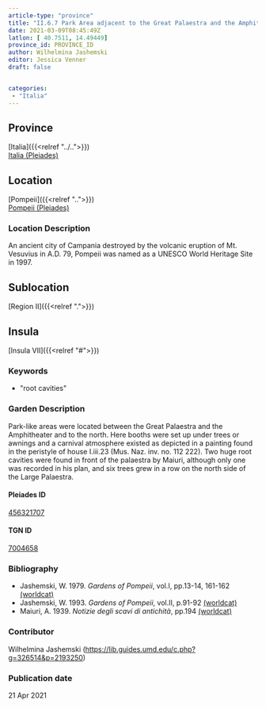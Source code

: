 ```yaml
---
article-type: "province"
title: "II.6.7 Park Area adjacent to the Great Palaestra and the Amphitheater"
date: 2021-03-09T08:45:49Z
latlon: [ 40.7511, 14.49449]
province_id: PROVINCE_ID
author: Wilhelmina Jashemski
editor: Jessica Venner
draft: false


categories:
 - "Italia"
---
```


## Province
[Italia]({{<relref "../..">}}) \
[Italia (Pleiades)](https://pleiades.stoa.org/places/1052)

## Location
[Pompeii]({{<relref "..">}}) \
[Pompeii (Pleiades)](https://pleiades.stoa.org/places/433032)


### Location Description
An ancient city of Campania destroyed by the volcanic eruption of Mt. Vesuvius in A.D. 79, Pompeii was named as a UNESCO World Heritage Site in 1997.

## Sublocation
[Region II]({{<relref ".">}})
## Insula
[Insula VII]({{<relref "#">}})


### Keywords
- "root cavities"

### Garden Description
Park-like areas were located between the Great Palaestra and the Amphitheater and to the north. Here booths were set up under trees or awnings and a carnival atmosphere existed as depicted in a painting found in the peristyle of house I.iii.23 (Mus. Naz. inv. no. 112 222). Two huge root cavities were found in front of the palaestra by Maiuri, although only one was recorded in his plan, and six trees grew in a row on the north side of the Large Palaestra.

<!--### Plans
{{< figure src="../../../images/fig._61,_plan_of_region_ii,_insula_vii.png" alt="Fig. 61, Plan of Region II, insula vii, plan in Maiuri, NSc(1939), pl.9" title="Fig. 61, Plan of Region II, insula vii, plan in Maiuri, NSc(1939), pl.9" >}}-->

#### Pleiades ID
[456321707](https://pleiades.stoa.org/places/456321707)

#### TGN ID
[7004658](http://vocab.getty.edu/page/tgn/7004658)

<!--### Dates-->


### Bibliography
* Jashemski, W. 1979. *Gardens of Pompeii*, vol.I, pp.13-14, 161-162 [(worldcat)](http://www.worldcat.org/oclc/884024123)
* Jashemski, W. 1993. *Gardens of Pompeii*, vol.II, p.91-92 [(worldcat)](http://www.worldcat.org/oclc/921816405)
* Maiuri, A. 1939. *Notizie degli scavi di antichità*, pp.194 [(worldcat)](http://www.worldcat.org/oclc/1646037)


### Contributor
Wilhelmina Jashemski (https://lib.guides.umd.edu/c.php?g=326514&p=2193250)

### Publication date

21 Apr 2021
